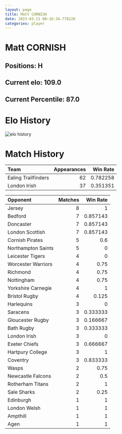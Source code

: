 ```yaml
---  
layout: page  
title: Matt CORNISH  
date: 2023-03-11 00:16:34.778226  
categories: player  
---
```

# Matt CORNISH

## Positions: H

## Current elo: 109.0

## Current Percentile: 87.0

# Elo History


![elo history](history_MattCORNISH.png)
# Match History


| Team                |   Appearances |   Win Rate |
|:--------------------|--------------:|-----------:|
| Ealing Trailfinders |            62 |   0.782258 |
| London Irish        |            37 |   0.351351 |

| Opponent           |   Matches |   Win Rate |
|:-------------------|----------:|-----------:|
| Jersey             |         8 |   1        |
| Bedford            |         7 |   0.857143 |
| Doncaster          |         7 |   0.857143 |
| London Scottish    |         7 |   0.857143 |
| Cornish Pirates    |         5 |   0.6      |
| Northampton Saints |         5 |   0        |
| Leicester Tigers   |         4 |   0        |
| Worcester Warriors |         4 |   0.75     |
| Richmond           |         4 |   0.75     |
| Nottingham         |         4 |   0.75     |
| Yorkshire Carnegie |         4 |   1        |
| Bristol Rugby      |         4 |   0.125    |
| Harlequins         |         3 |   0        |
| Saracens           |         3 |   0.333333 |
| Gloucester Rugby   |         3 |   0.166667 |
| Bath Rugby         |         3 |   0.333333 |
| London Irish       |         3 |   0        |
| Exeter Chiefs      |         3 |   0.666667 |
| Hartpury College   |         3 |   1        |
| Coventry           |         3 |   0.833333 |
| Wasps              |         2 |   0.75     |
| Newcastle Falcons  |         2 |   0.5      |
| Rotherham Titans   |         2 |   1        |
| Sale Sharks        |         2 |   0.25     |
| Edinburgh          |         1 |   1        |
| London Welsh       |         1 |   1        |
| Ampthill           |         1 |   1        |
| Agen               |         1 |   1        |